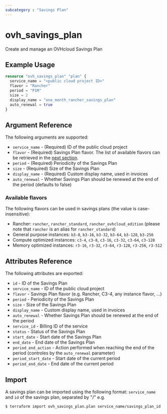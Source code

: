 ```yaml
---
subcategory : "Savings Plan"
---
```


# ovh_savings_plan

Create and manage an OVHcloud Savings Plan

## Example Usage

```terraform
resource "ovh_savings_plan" "plan" {
  service_name = "<public cloud project ID>"
  flavor = "Rancher"
  period = "P1M"
  size = 2
  display_name = "one_month_rancher_savings_plan"
  auto_renewal = true
}
```

## Argument Reference

The following arguments are supported:

* `service_name` - (Required) ID of the public cloud project
* `flavor` - (Required) Savings Plan flavor. The list of available flavors can be retrieved in the [next section](#available-flavors).
* `period` - (Required) Periodicity of the Savings Plan
* `size` - (Required) Size of the Savings Plan
* `display_name` - (Required) Custom display name, used in invoices
* `auto_renewal` - Whether Savings Plan should be renewed at the end of the period (defaults to false)

### Available flavors

The following flavors can be used in savings plans (the value is case-insensitive):

* Rancher: `rancher`, `rancher_standard`, `rancher_ovhcloud_edition` (please note that `rancher` is an alias for `rancher_standard`)
* General purpose instances: `b3-8`, `b3-16`, `b3-32`, `b3-64`, `b3-128`, `b3-256`
* Compute optimized instances: `c3-4`, `c3-8`, `c3-16`, `c3-32`, `c3-64`, `c3-128`
* Memory optimized instances: `r3-16`, `r3-32`, `r3-64`, `r3-128`, `r3-256`, `r3-512`

## Attributes Reference

The following attributes are exported:

* `id` - ID of the Savings Plan
* `service_name` - ID of the public cloud project
* `flavor` - Savings Plan flavor (e.g. Rancher, C3-4, any instance flavor, ...)
* `period` - Periodicity of the Savings Plan
* `size` - Size of the Savings Plan
* `display_name` - Custom display name, used in invoices
* `auto_renewal` - Whether Savings Plan should be renewed at the end of the period
* `service_id` - Billing ID of the service
* `status` - Status of the Savings Plan
* `start_date` - Start date of the Savings Plan
* `end_date` - End date of the Savings Plan
* `period_end_action` - Action performed when reaching the end of the period (controles by the `auto_renewal` parameter)
* `period_start_date` - Start date of the current period
* `period_end_date` - End date of the current period

## Import

A savings plan can be imported using the following format: `service_name` and `id` of the savings plan, separated by "/" e.g.

```bash
$ terraform import ovh_savings_plan.plan service_name/savings_plan_id
```
